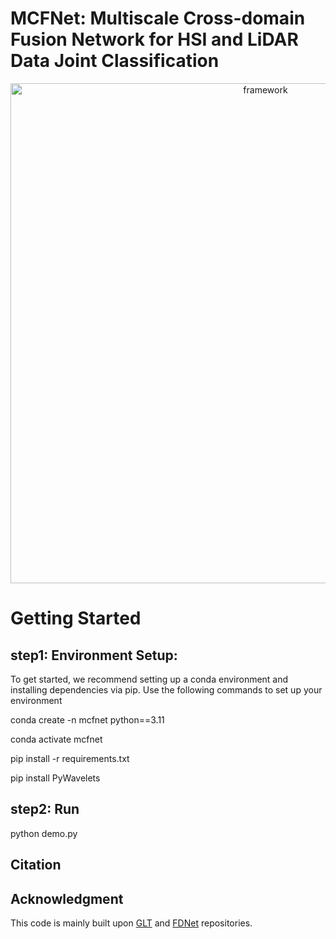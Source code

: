 

# MCFNet: Multiscale Cross-domain Fusion Network for HSI and LiDAR Data Joint Classification


<div align="center">
    <img src="figures/MCFNet.png" alt="framework" width="800"/>
</div>


# Getting Started

## step1: Environment Setup:

To get started, we recommend setting up a conda environment and installing dependencies via pip. Use the following commands to set up your environment

conda create -n mcfnet python==3.11

conda activate mcfnet

pip install -r requirements.txt

pip install PyWavelets

## step2: Run
python demo.py

## Citation


## Acknowledgment

This code is mainly built upon [GLT](https://github.com/Ding-Kexin/IEEE_TGRS_GLT-Net) and [FDNet](https://github.com/RSIP-NJUPT/FDNet.git) repositories.


